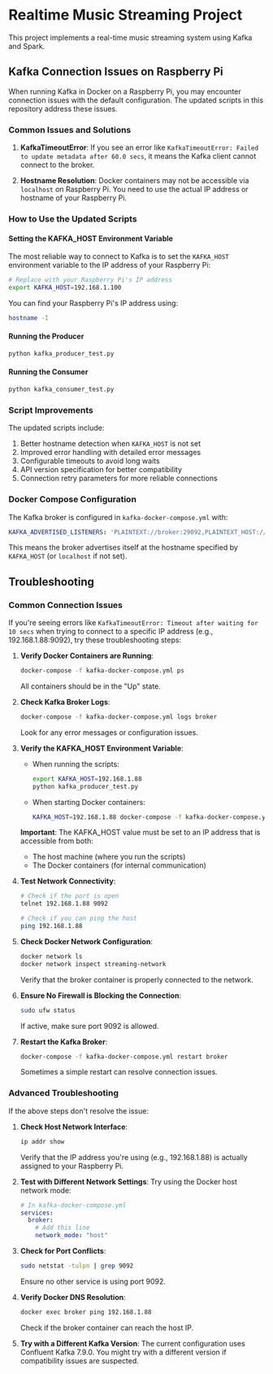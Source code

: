 # Realtime Music Streaming Project

This project implements a real-time music streaming system using Kafka and Spark.

## Kafka Connection Issues on Raspberry Pi

When running Kafka in Docker on a Raspberry Pi, you may encounter connection issues with the default configuration. The updated scripts in this repository address these issues.

### Common Issues and Solutions

1. **KafkaTimeoutError**: If you see an error like `KafkaTimeoutError: Failed to update metadata after 60.0 secs`, it means the Kafka client cannot connect to the broker.

2. **Hostname Resolution**: Docker containers may not be accessible via `localhost` on Raspberry Pi. You need to use the actual IP address or hostname of your Raspberry Pi.

### How to Use the Updated Scripts

#### Setting the KAFKA_HOST Environment Variable

The most reliable way to connect to Kafka is to set the `KAFKA_HOST` environment variable to the IP address of your Raspberry Pi:

```bash
# Replace with your Raspberry Pi's IP address
export KAFKA_HOST=192.168.1.100
```

You can find your Raspberry Pi's IP address using:

```bash
hostname -I
```

#### Running the Producer

```bash
python kafka_producer_test.py
```

#### Running the Consumer

```bash
python kafka_consumer_test.py
```

### Script Improvements

The updated scripts include:

1. Better hostname detection when `KAFKA_HOST` is not set
2. Improved error handling with detailed error messages
3. Configurable timeouts to avoid long waits
4. API version specification for better compatibility
5. Connection retry parameters for more reliable connections

### Docker Compose Configuration

The Kafka broker is configured in `kafka-docker-compose.yml` with:

```yaml
KAFKA_ADVERTISED_LISTENERS: 'PLAINTEXT://broker:29092,PLAINTEXT_HOST://${KAFKA_HOST:-localhost}:9092'
```

This means the broker advertises itself at the hostname specified by `KAFKA_HOST` (or `localhost` if not set).

## Troubleshooting

### Common Connection Issues

If you're seeing errors like `KafkaTimeoutError: Timeout after waiting for 10 secs` when trying to connect to a specific IP address (e.g., 192.168.1.88:9092), try these troubleshooting steps:

1. **Verify Docker Containers are Running**:
   ```bash
   docker-compose -f kafka-docker-compose.yml ps
   ```
   All containers should be in the "Up" state.

2. **Check Kafka Broker Logs**:
   ```bash
   docker-compose -f kafka-docker-compose.yml logs broker
   ```
   Look for any error messages or configuration issues.

3. **Verify the KAFKA_HOST Environment Variable**:
   - When running the scripts:
     ```bash
     export KAFKA_HOST=192.168.1.88
     python kafka_producer_test.py
     ```
   - When starting Docker containers:
     ```bash
     KAFKA_HOST=192.168.1.88 docker-compose -f kafka-docker-compose.yml up -d
     ```
   **Important**: The KAFKA_HOST value must be set to an IP address that is accessible from both:
   - The host machine (where you run the scripts)
   - The Docker containers (for internal communication)

4. **Test Network Connectivity**:
   ```bash
   # Check if the port is open
   telnet 192.168.1.88 9092

   # Check if you can ping the host
   ping 192.168.1.88
   ```

5. **Check Docker Network Configuration**:
   ```bash
   docker network ls
   docker network inspect streaming-network
   ```
   Verify that the broker container is properly connected to the network.

6. **Ensure No Firewall is Blocking the Connection**:
   ```bash
   sudo ufw status
   ```
   If active, make sure port 9092 is allowed.

7. **Restart the Kafka Broker**:
   ```bash
   docker-compose -f kafka-docker-compose.yml restart broker
   ```
   Sometimes a simple restart can resolve connection issues.

### Advanced Troubleshooting

If the above steps don't resolve the issue:

1. **Check Host Network Interface**:
   ```bash
   ip addr show
   ```
   Verify that the IP address you're using (e.g., 192.168.1.88) is actually assigned to your Raspberry Pi.

2. **Test with Different Network Settings**:
   Try using the Docker host network mode:
   ```yaml
   # In kafka-docker-compose.yml
   services:
     broker:
       # Add this line
       network_mode: "host"
   ```

3. **Check for Port Conflicts**:
   ```bash
   sudo netstat -tulpn | grep 9092
   ```
   Ensure no other service is using port 9092.

4. **Verify Docker DNS Resolution**:
   ```bash
   docker exec broker ping 192.168.1.88
   ```
   Check if the broker container can reach the host IP.

5. **Try with a Different Kafka Version**:
   The current configuration uses Confluent Kafka 7.9.0. You might try with a different version if compatibility issues are suspected.
